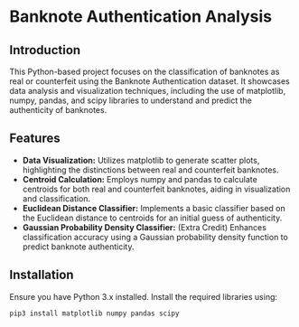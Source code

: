 # Banknote Authentication Analysis

## Introduction
This Python-based project focuses on the classification of banknotes as real or counterfeit using the Banknote Authentication dataset. It showcases data analysis and visualization techniques, including the use of matplotlib, numpy, pandas, and scipy libraries to understand and predict the authenticity of banknotes.

## Features
- **Data Visualization:** Utilizes matplotlib to generate scatter plots, highlighting the distinctions between real and counterfeit banknotes.
- **Centroid Calculation:** Employs numpy and pandas to calculate centroids for both real and counterfeit banknotes, aiding in visualization and classification.
- **Euclidean Distance Classifier:** Implements a basic classifier based on the Euclidean distance to centroids for an initial guess of authenticity.
- **Gaussian Probability Density Classifier:** (Extra Credit) Enhances classification accuracy using a Gaussian probability density function to predict banknote authenticity.

## Installation
Ensure you have Python 3.x installed. Install the required libraries using:

```bash
pip3 install matplotlib numpy pandas scipy
```
